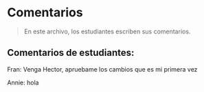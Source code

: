 # Comentarios

> En este archivo, los estudiantes escriben sus comentarios.

## Comentarios de estudiantes:

Fran: Venga Hector, apruebame los cambios que es mi primera vez

Annie: hola



